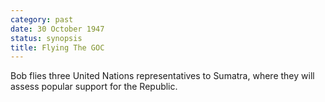 ```yaml
---
category: past
date: 30 October 1947
status: synopsis
title: Flying The GOC
---
```



Bob flies three United Nations representatives to
Sumatra, where they will assess popular support for the Republic.
